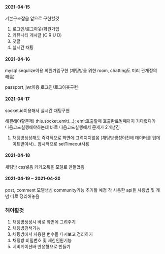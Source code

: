 #### 2021-04-15
기본구조잡음
앞으로 구현할것
1. 로그인/로그아웃/회원가입
2. 커뮤니티 게시글 (C R U D)
3. 댓글
4. 실시간 채팅

#### 2021-04-16
mysql sequlize이용
회원가입구현
(채팅방을 위한 room, chatting도 미리 관계정의해둠)

passport, jwt이용
로그인/로그아웃구현

#### 2021-04-17
socket.io이용해서 실시간 채팅구현

해결해야할문제)
this.socket.emit(...);
emit호출할때 호출완료될때까지 기다렸다가 다음코드실행해야하는데 바로 다음코드실행해서 문제가 2개생김
1. 채팅방생성해도 즉각적으로 화면에 그려지지않음 (채팅방생성이전에 데이터를 업데이트받아서).. 임시적으로 setTimeout사용

#### 2021-04-18
채팅방 css넣음
카카오톡을 모델로 만들었음

#### 2021-04-19 ~ 2021-04-20
post, comment 모델생성
community기능 추가할 예정
각 사용한 api들 사용법 및 개념 따로 정리해놓음

### 해야할것
1. 채팅방생성시 바로 화면에 그려주기
2. 채팅방검색기능
3. 채팅방에서 사용한 변수들 다시보고 정리하기
4. 채팅방 비밀번호 및 제한인원기능
5. 네비게이션바 반응형으로 만들기